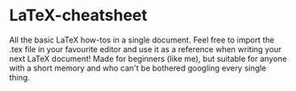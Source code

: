 # LaTeX-cheatsheet
All the basic LaTeX how-tos in a single document. Feel free to import the .tex file in your favourite editor and use it as a reference when writing your next LaTeX document! Made for beginners (like me), but suitable for anyone with a short memory and who can't be bothered googling every single thing.
